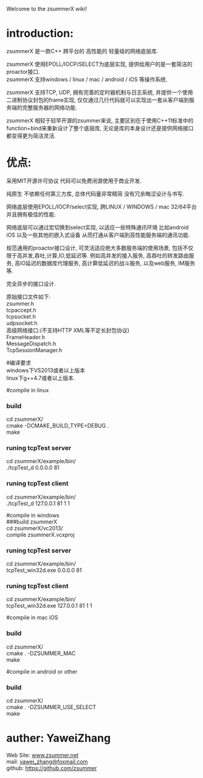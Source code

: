 Welcome to the zsummerX wiki!  
  
# introduction:  
zsummerX 是一款C++ 跨平台的 高性能的 轻量级的网络底层库.  

zsummerX 使用EPOLL/IOCP/SELECT为底层实现, 提供给用户的是一套简洁的proactor接口.  
zsummerX 支持windows / linux / mac / android / iOS 等操作系统.  

zsummerX 支持TCP, UDP, 拥有完善的定时器机制与日志系统, 并提供一个使用二进制协议封包的frame实现, 仅仅通过几行代码就可以实现出一套从客户端到服务端的完整服务器的网络功能.  

zsummerX 相较于较早开源的zsummer来说, 主要区别在于使用C++11标准中的function+bind来重新设计了整个底层库, 无论是库的本身设计还是提供网络接口都变得更为简洁灵活.   

# 优点:    
采用MIT开源许可协议 代码可以免费闭源使用于商业开发.  

纯原生 不依赖任何第三方库, 总体代码量非常精简 没有冗余晦涩设计与书写.  

网络底层使用EPOLL/IOCP/select实现, 跨LINUX / WINDOWS / mac 32/64平台并且拥有极佳的性能.  

网络底层可以通过宏切换到select实现, 以适应一些特殊通讯环境 比如android iOS 以及一些其他的嵌入式设备 从而打通从客户端到高性能服务端的通讯功能.  

规范通用的proactor接口设计, 可灵活适应绝大多数服务端的使用场景, 包括不仅限于高并发,吞吐,计算,IO,低延迟等. 例如高并发的接入服务, 高吞吐的转发路由服务, 高IO延迟的数据库代理服务, 高计算低延迟的战斗服务, 以及web服务, IM服务等.  
   
完全异步的接口设计.  
  
原始接口文件如下:  
zsummer.h  
tcpaccept.h  
tcpsocket.h  
udpsocket.h  
高级网络接口:(不支持HTTP XML等不定长封包协议)  
FrameHeader.h  
MessageDispatch.h  
TcpSessionManager.h  
  
#编译要求  
windows下VS2013或者以上版本  
linux下g++4.7或者以上版本.  

#compile in linux  
### build   
cd zsummerX/  
cmake -DCMAKE_BUILD_TYPE=DEBUG .   
make  

### runing tcpTest server   
cd zsummerX/example/bin/  
./tcpTest_d 0.0.0.0 81  
### runing tcpTest client   
cd zsummerX/example/bin/   
./tcpTest_d 127.0.0.1 81 1 1  
  
#compile in windows   
###build zsummerX  
cd zsummerX/vc2013/  
compile zsummerX.vcxproj  
### runing tcpTest server   
cd zsummerX/example/bin/  
tcpTest_win32d.exe 0.0.0.0 81  
### runing tcpTest client   
cd zsummerX/example/bin/   
tcpTest_win32d.exe 127.0.0.1 81 1 1  

#compile in mac iOS  
### build   
cd zsummerX/  
cmake . -DZSUMMER_MAC  
make  

#compile in android or other  
### build   
cd zsummerX/  
cmake . -DZSUMMER_USE_SELECT  
make  

# auther: YaweiZhang  
Web Site: www.zsummer.net  
mail: yawei_zhang@foxmail.com  
github: https://github.com/zsummer  
